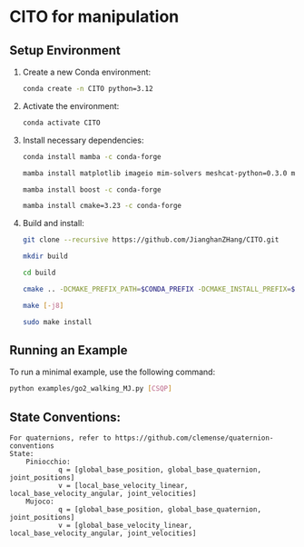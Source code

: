 # CITO for manipulation

## Setup Environment

1. Create a new Conda environment:
    ```bash
    conda create -n CITO python=3.12
    ```
   
2. Activate the environment:
    ```bash
    conda activate CITO
    ```

3. Install necessary dependencies:
    ```bash
    conda install mamba -c conda-forge
    ```
    ```bash
    mamba install matplotlib imageio mim-solvers meshcat-python=0.3.0 mujoco==3.2.0  -c conda-forge
    ```
    ```bash
    mamba install boost -c conda-forge
    ```
    ```bash
    mamba install cmake=3.23 -c conda-forge
    ```
    
4. Build and install:
   ```bash
   git clone --recursive https://github.com/JianghanZHang/CITO.git 
   ```
   ```bash
   mkdir build
   ```
   ```bash
   cd build
   ```
   ```bash
   cmake .. -DCMAKE_PREFIX_PATH=$CONDA_PREFIX -DCMAKE_INSTALL_PREFIX=$CONDA_PREFIX -DCMAKE_BUILD_TYPE=Release
   ```
   ```bash
   make [-j8]
   ```
   ```bash
   sudo make install 
    ```

## Running an Example

To run a minimal example, use the following command:

```bash
python examples/go2_walking_MJ.py [CSQP]
```
## State Conventions:
    For quaternions, refer to https://github.com/clemense/quaternion-conventions
    State:
        Piniocchio:
                q = [global_base_position, global_base_quaternion, joint_positions]
                v = [local_base_velocity_linear, local_base_velocity_angular, joint_velocities]
        Mujoco:
                q = [global_base_position, global_base_quaternion, joint_positions]
                v = [global_base_velocity_linear, local_base_velocity_angular, joint_velocities]

